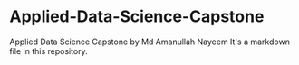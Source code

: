 # Applied-Data-Science-Capstone
Applied Data Science Capstone by Md Amanullah Nayeem
It's a markdown file in this repository.
